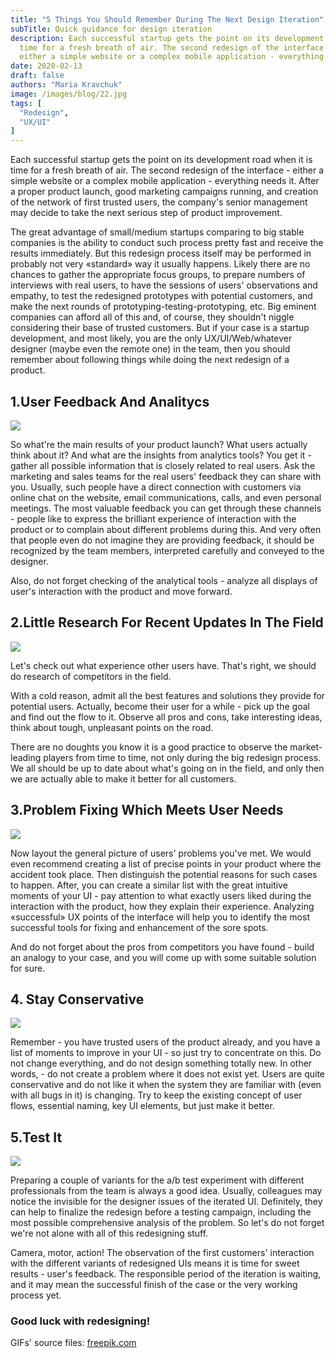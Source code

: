 ```yaml
---
title: "5 Things You Should Remember During The Next Design Iteration"
subTitle: Quick guidance for design iteration
description: Each successful startup gets the point on its development road when it is 
  time for a fresh breath of air. The second redesign of the interface - 
  either a simple website or a complex mobile application - everything needs it.
date: 2020-02-13
draft: false
authors: "Maria Kravchuk"
image: /images/blog/22.jpg
tags: [
  "Redesign",
  "UX/UI"
]
---
```


Each successful startup gets the point on its development road when it is time for a fresh breath of air. The second redesign of the interface - either a simple website or a complex mobile application - everything needs it. After a proper product launch, good marketing campaigns running, and creation of the network of first trusted users, the company's senior management may decide to take the next serious step of product improvement.

The great advantage of small/medium startups comparing to big stable companies is the ability to conduct such process pretty fast and receive the results immediately. But this redesign process itself may be performed in probably not very «standard» way it usually happens. Likely there are no chances to gather the appropriate focus groups, to prepare numbers of interviews with real users, to have the sessions of users' observations and empathy, to test the redesigned prototypes with potential customers, and make the next rounds of prototyping-testing-prototyping, etc. Big eminent companies can afford all of this and, of course, they shouldn't niggle considering their base of trusted customers. But if your case is a startup development, and most likely, you are the only UX/UI/Web/whatever designer (maybe even the remote one) in the team, then you should remember about following things while doing the next redesign of a product.

## 1.User Feedback And Analitycs

![](/images/blog/post-img-7.gif)

So what're the main results of your product launch? What users actually think about it? And what are the insights from analytics tools? You get it - gather all possible information that is closely related to real users.
Ask the marketing and sales teams for the real users' feedback they can share with you. Usually, such people have a direct connection with customers via online chat on the website, email communications, calls, and even personal meetings. The most valuable feedback you can get through these channels - people like to express the brilliant experience of interaction with the product or to complain about different problems during this. And very often that people even do not imagine they are providing feedback, it should be recognized by the team members, interpreted carefully and conveyed to the designer.

Also, do not forget checking of the analytical tools - analyze all displays of user's interaction with the product and move forward.

## 2.Little Research For Recent Updates In The Field

![](/images/blog/post-img-8.gif)

Let's check out what experience other users have. That's right, we should do research of competitors in the field.

With a cold reason, admit all the best features and solutions they provide for potential users. Actually, become their user for a while - pick up the goal and find out the flow to it. Observe all pros and cons, take interesting ideas, think about tough, unpleasant points on the road.

There are no doughts you know it is a good practice to observe the market-leading players from time to time, not only during the big redesign process. We all should be up to date about what's going on in the field, and only then we are actually able to make it better for all customers.

## 3.Problem Fixing Which Meets User Needs

![](/images/blog/post-img-9.gif)

Now layout the general picture of users' problems you've met. We would even recommend creating a list of precise points in your product where the accident took place. Then distinguish the potential reasons for such cases to happen. After, you can create a similar list with the great intuitive moments of your UI - pay attention to what exactly users liked during the interaction with the product, how they explain their experience. Analyzing «successful» UX points of the interface will help you to identify the most successful tools for fixing and enhancement of the sore spots.

And do not forget about the pros from competitors you have found - build an analogy to your case, and you will come up with some suitable solution for sure.

## 4. Stay Conservative

![](/images/blog/post-img-10.gif)

Remember - you have trusted users of the product already, and you have a list of moments to improve in your UI - so just try to concentrate on this. Do not change everything, and do not design something totally new. In other words, - do not create a problem where it does not exist yet. Users are quite conservative and do not like it when the system they are familiar with (even with all bugs in it) is changing. Try to keep the existing concept of user flows, essential naming, key UI elements, but just make it better.

## 5.Test It

![](/images/blog/post-img-11.gif)

Preparing a couple of variants for the a/b test experiment with different professionals from the team is always a good idea. Usually, colleagues may notice the invisible for the designer issues of the iterated UI. Definitely, they can help to finalize the redesign before a testing campaign, including the most possible comprehensive analysis of the problem. So let's do not forget we're not alone with all of this redesigning stuff.

Camera, motor, action! The observation of the first customers' interaction with the different variants of redesigned UIs means it is time for sweet results - user's feedback. The responsible period of the iteration is waiting, and it may mean the successful finish of the case or the very working process yet.

### Good luck with redesigning!

GIFs' source files: [freepik.com](https://www.freepik.com/)